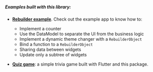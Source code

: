 ##### Examples built with this library:
- **[Rebuilder example](https://github.com/frideosapps/rebuilder/tree/master/example)**. Check out the example app to know how to: 
  - Implement a counter
  - Use the DataModel to separate the UI from the business logic
  - Implement a dynamic theme changer with a `RebuilderObject`
  - Bind a function to a `RebuilderObject`
  - Sharing data between widgets
  - Update only a subtree of widgets
  
- **[Quiz game](https://github.com/frideosapps/trivia_rebuilder)**: a simple trivia game built with Flutter and this package.
